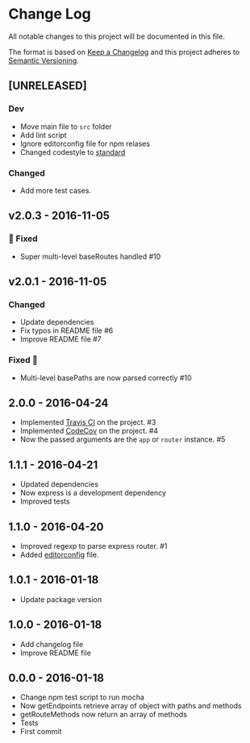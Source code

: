 # Change Log

All notable changes to this project will be documented in this file.

The format is based on [Keep a Changelog](http://keepachangelog.com/)
and this project adheres to [Semantic Versioning](http://semver.org/).

## [UNRELEASED]

### Dev
  * Move main file to `src` folder
  * Add lint script
  * Ignore editorconfig file for npm relases
  * Changed codestyle to [standard](http://standardjs.com/)

### Changed
  * Add more test cases.

## v2.0.3 - 2016-11-05

### 🐛 Fixed
  * Super multi-level baseRoutes handled #10

## v2.0.1 - 2016-11-05

### Changed
  * Update dependencies
  * Fix typos in README file #6
  * Improve README file #7

### Fixed 🐛
  * Multi-level basePaths are now parsed correctly #10

## 2.0.0 - 2016-04-24

  * Implemented [Travis CI](https://travis-ci.org/) on the project. #3
  * Implemented [CodeCov](https://codecov.io/) on the project. #4
  * Now the passed arguments are the `app` or `router` instance. #5

## 1.1.1 - 2016-04-21

  * Updated dependencies
  * Now express is a development dependency
  * Improved tests

## 1.1.0 - 2016-04-20

  * Improved regexp to parse express router. #1
  * Added [editorconfig](http://editorconfig.org) file.

## 1.0.1 - 2016-01-18

  * Update package version

## 1.0.0 - 2016-01-18

  * Add changelog file
  * Improve README file

## 0.0.0 - 2016-01-18

  * Change npm test script to run mocha
  * Now getEndpoints retrieve array of object with paths and methods
  * getRouteMethods now return an array of methods
  * Tests
  * First commit
